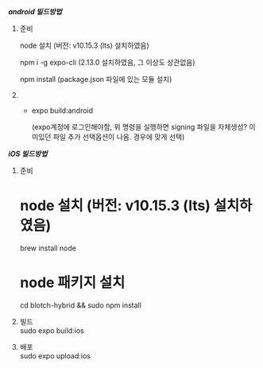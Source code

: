 ***android 빌드방법***

1. 준비

    node 설치 (버전: v10.15.3 (lts) 설치하였음)

    npm i -g expo-cli (2.13.0 설치하였음, 그 이상도 상관없음)
    
    npm install (package.json 파일에 있는 모듈 설치)
2. - expo build:android

     (expo계정에 로그인해야함, 위 명령을 실행하면 signing 파일을 자체생성? 이미있던 파일 추가 선택옵션이 나옴. 경우에 맞게 선택)
   

***iOS 빌드방법***

1. 준비

    # node 설치 (버전: v10.15.3 (lts) 설치하였음)  
    brew install node  

    # node 패키지 설치  
    cd blotch-hybrid && sudo npm install  

2. 빌드  
    sudo expo build:ios  

3. 배포  
    sudo expo upload:ios  

